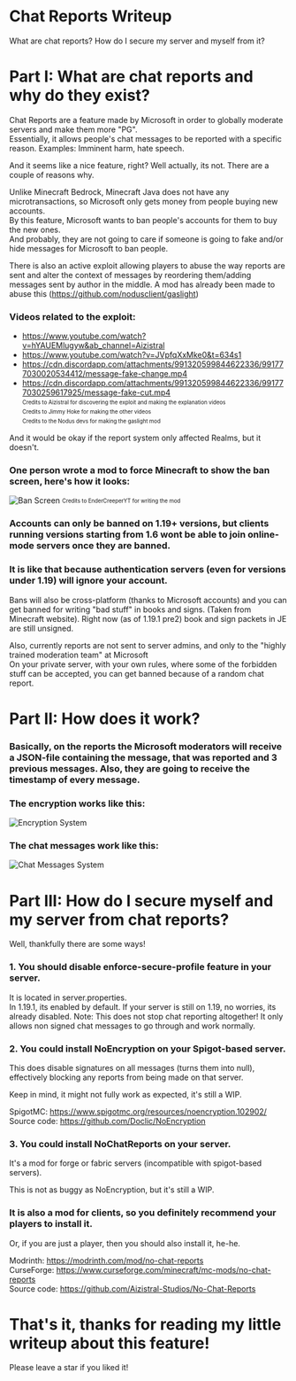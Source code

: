 # Chat Reports Writeup
What are chat reports? How do I secure my server and myself from it?

# Part I: What are chat reports and why do they exist?
Chat Reports are a feature made by Microsoft in order to globally moderate servers and make them more "PG".<br>
Essentially, it allows people's chat messages to be reported with a specific reason. Examples: Imminent harm, hate speech.

And it seems like a nice feature, right? Well actually, its not. There are a couple of reasons why.

Unlike Minecraft Bedrock, Minecraft Java does not have any microtransactions, so Microsoft only gets money from people buying new accounts.<br>
By this feature, Microsoft wants to ban people's accounts for them to buy the new ones.<br>
And probably, they are not going to care if someone is going to fake and/or hide messages for Microsoft to ban people.<br>

There is also an active exploit allowing players to abuse the way reports are sent and alter the context of messages by reordering them/adding messages sent by author in the middle. A mod has already been made to abuse this (https://github.com/nodusclient/gaslight)

### Videos related to the exploit:
- https://www.youtube.com/watch?v=hYAUEMlugyw&ab_channel=Aizistral
- https://www.youtube.com/watch?v=JVpfqXxMke0&t=634s1
- https://cdn.discordapp.com/attachments/991320599844622336/991777030020534412/message-fake-change.mp4
- https://cdn.discordapp.com/attachments/991320599844622336/991777030259617925/message-fake-cut.mp4<br>
<sub><sup>Credits to Aizistral for discovering the exploit and making the explanation videos</sup></sub><br>
<sub><sup>Credits to Jimmy Hoke for making the other videos</sup></sub><br>
<sub><sup>Credits to the Nodus devs for making the gaslight mod</sup></sub>

And it would be okay if the report system only affected Realms, but it doesn't.<br>
### One person wrote a mod to force Minecraft to show the ban screen, here's how it looks:
![Ban Screen](https://i.redd.it/hoyh22jsh9791.png "Image")
<sub><sup>Credits to EnderCreeperYT for writing the mod</sup></sub>

### Accounts can only be banned on 1.19+ versions, but clients running versions starting from 1.6 wont be able to join online-mode servers once they are banned.<br>
### It is like that because authentication servers (even for versions under 1.19) will ignore your account.

Bans will also be cross-platform (thanks to Microsoft accounts) and you can get banned for writing "bad stuff" in books and signs. (Taken from Minecraft website). Right now (as of 1.19.1 pre2) book and sign packets in JE are still unsigned.

Also, currently reports are not sent to server admins, and only to the "highly trained moderation team" at Microsoft<br>
On your private server, with your own rules, where some of the forbidden stuff can be accepted, you can get banned because of a random chat report.

# Part II: How does it work?

### Basically, on the reports the Microsoft moderators will receive a JSON-file containing the message, that was reported and 3 previous messages. Also, they are going to receive the timestamp of every message.

### The encryption works like this:
![Encryption System](https://media.discordapp.net/attachments/990662695399333950/993560730995531776/unknown.png?width=1440&height=645 "Image")

### The chat messages work like this:
![Chat Messages System](https://media.discordapp.net/attachments/990662695399333950/993560270028943400/unknown.png?width=1337&height=676 "Image")

# Part III: How do I secure myself and my server from chat reports?
Well, thankfully there are some ways!

### 1. You should disable enforce-secure-profile feature in your server.
It is located in server.properties.<br>
In 1.19.1, its enabled by default. If your server is still on 1.19, no worries, its already disabled.
Note: This does not stop chat reporting altogether! It only allows non signed chat messages to go through and work normally.

### 2. You could install NoEncryption on your Spigot-based server.
This does disable signatures on all messages (turns them into null), effectively blocking any reports from being made on that server.

Keep in mind, it might not fully work as expected, it's still a WIP.

SpigotMC: https://www.spigotmc.org/resources/noencryption.102902/<br>
Source code: https://github.com/Doclic/NoEncryption

### 3. You could install NoChatReports on your server.
It's a mod for forge or fabric servers (incompatible with spigot-based servers).

This is not as buggy as NoEncryption, but it's still a WIP.

### It is also a mod for clients, so you definitely recommend your players to install it.
Or, if you are just a player, then you should also install it, he-he.

Modrinth: https://modrinth.com/mod/no-chat-reports<br>
CurseForge: https://www.curseforge.com/minecraft/mc-mods/no-chat-reports<br>
Source code: https://github.com/Aizistral-Studios/No-Chat-Reports

# That's it, thanks for reading my little writeup about this feature!
Please leave a star if you liked it!
